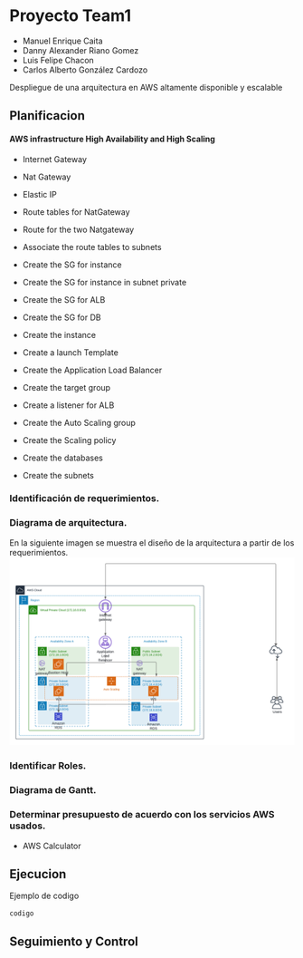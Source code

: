 # Proyecto Team1

- Manuel Enrique Caita				
- Danny Alexander Riano Gomez				
- Luis Felipe Chacon				
- Carlos Alberto González Cardozo				

Despliegue de una arquitectura en AWS altamente disponible y escalable

## Planificacion

#### AWS infrastructure High Availability and High Scaling
* Internet Gateway
* Nat Gateway
* Elastic IP
* Route tables for NatGateway
* Route for the two Natgateway
* Associate the route tables to subnets










  

* Create the SG for instance
* Create the SG for instance in subnet private
* Create the SG for ALB
* Create the SG for DB
* Create the instance
* Create a launch Template
* Create the Application Load Balancer
* Create the target group
* Create a listener for ALB
* Create the Auto Scaling group
* Create the Scaling policy
* Create the databases
* Create the subnets





### Identificación de requerimientos.

### Diagrama de arquitectura.
En la siguiente imagen se muestra el diseño de la arquitectura a partir de los requerimientos.
![arquitectura](img/Arquitectura.png)
  
### Identificar Roles.
### Diagrama de Gantt.
### Determinar presupuesto de acuerdo con los servicios AWS usados.
- AWS Calculator

## Ejecucion
Ejemplo de codigo
```
codigo
```

## Seguimiento y Control
